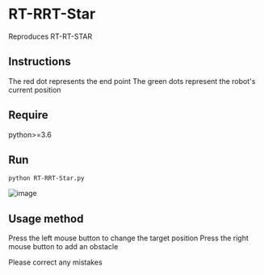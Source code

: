 # RT-RRT-Star
Reproduces RT-RT-STAR
## Instructions
The red dot represents the end point
The green dots represent the robot's current position

## Require
python>=3.6
## Run
```
python RT-RRT-Star.py
```
![image](https://github.com/codesharks1/RT-RRT-Star/assets/90197184/73434e6a-3b42-4a8a-9fac-f8921e4e236c)

## Usage method
Press the left mouse button to change the target position
Press the right mouse button to add an obstacle

Please correct any mistakes
